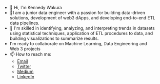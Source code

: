 - 👋 Hi, I’m Kennedy Wakura 
- 👀I am a junior data engineer with a passion for building data-driven solutions, development of web3 dApps, and developing end-to-end ETL data pipelines.
- 💞️ I'm skilled in identifying, analyzing, and interpreting trends in datasets using statistical techniques, application of ETL procedures to data, and building visualizations to summarize results. 
- I'm ready to collaborate on Machine Learning, Data Engineering and Web 3 projects
- 📫 How to reach me: 
            <ul>
            <li><a href="mailto:wakura9@gmail.com">Email</a></li>
            <li><a href="https://twitter.com/_Wakura">Twitter</a></li>
            <li><a href="https://medium.com/@wakura9">Medium</a></li>
            <li><a href="https://www.linkedin.com/in/ken-wakura-b72234218?lipi=urn%3Ali%3Apage%3Ad_flagship3_profile_view_base_contact_details%3BLgdPHBXJS36Kb2hno1QsDA%3D%3D">LinkedIn</a></li>


<!---
wakura-mbuya/wakura-mbuya is a ✨ special ✨ repository because its `README.md` (this file) appears on your GitHub profile.
You can click the Preview link to take a look at your changes.
--->
